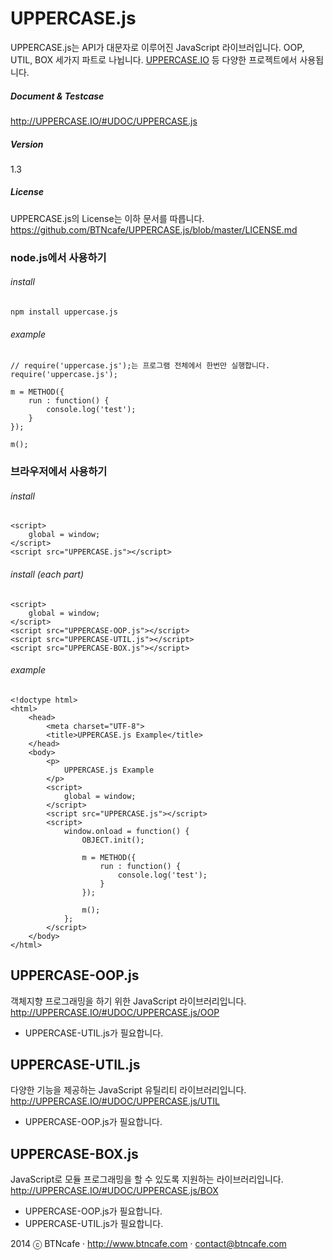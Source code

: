 # UPPERCASE.js
UPPERCASE.js는 API가 대문자로 이루어진 JavaScript 라이브러입니다. OOP, UTIL, BOX 세가지 파트로 나뉩니다. [UPPERCASE.IO](http://UPPERCASE.IO) 등 다양한 프로젝트에서 사용됩니다.

##### Document & Testcase
http://UPPERCASE.IO/#UDOC/UPPERCASE.js

##### Version
1.3

##### License
UPPERCASE.js의 License는 이하 문서를 따릅니다.<br>
https://github.com/BTNcafe/UPPERCASE.js/blob/master/LICENSE.md


### node.js에서 사용하기

###### install
	npm install uppercase.js

###### example
	// require('uppercase.js');는 프로그램 전체에서 한번만 실행합니다.
	require('uppercase.js');
	
	m = METHOD({
		run : function() {
			console.log('test');
		}
	});
	
	m();


### 브라우저에서 사용하기

###### install
	<script>
		global = window;
	</script>
	<script src="UPPERCASE.js"></script>

###### install (each part)
	<script>
		global = window;
	</script>
	<script src="UPPERCASE-OOP.js"></script>
	<script src="UPPERCASE-UTIL.js"></script>
    <script src="UPPERCASE-BOX.js"></script>

###### example
    <!doctype html>
    <html>
        <head>
            <meta charset="UTF-8">
            <title>UPPERCASE.js Example</title>
        </head>
        <body>
            <p>
                UPPERCASE.js Example
            </p>
            <script>
                global = window;
            </script>
            <script src="UPPERCASE.js"></script>
            <script>
                window.onload = function() {
                    OBJECT.init();

                    m = METHOD({
                        run : function() {
                            console.log('test');
                        }
                    });

                    m();
                };
            </script>
        </body>
    </html>



## UPPERCASE-OOP.js
객체지향 프로그래밍을 하기 위한 JavaScript 라이브러리입니다.<br>
http://UPPERCASE.IO/#UDOC/UPPERCASE.js/OOP
- UPPERCASE-UTIL.js가 필요합니다.

## UPPERCASE-UTIL.js
다양한 기능을 제공하는 JavaScript 유틸리티 라이브러리입니다.<br>
http://UPPERCASE.IO/#UDOC/UPPERCASE.js/UTIL
- UPPERCASE-OOP.js가 필요합니다.

## UPPERCASE-BOX.js
JavaScript로 모듈 프로그래밍을 할 수 있도록 지원하는 라이브러리입니다.<br>
http://UPPERCASE.IO/#UDOC/UPPERCASE.js/BOX
- UPPERCASE-OOP.js가 필요합니다.
- UPPERCASE-UTIL.js가 필요합니다.



2014 ⓒ BTNcafe · http://www.btncafe.com · contact@btncafe.com
